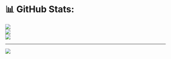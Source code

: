 # 📊 GitHub Stats:
![](https://github-readme-stats.vercel.app/api?username=Duy-Thong&theme=dark&hide_border=false&include_all_commits=false&count_private=false)<br/>
![](https://github-readme-streak-stats.herokuapp.com/?user=Duy-Thong&theme=dark&hide_border=false)<br/>
![](https://github-readme-stats.vercel.app/api/top-langs/?username=Duy-Thong&theme=dark&hide_border=false&include_all_commits=false&count_private=false&layout=compact)

---
[![](https://visitcount.itsvg.in/api?id=Duy-Thong&icon=0&color=0)](https://visitcount.itsvg.in)

<!-- Proudly created with GPRM ( https://gprm.itsvg.in ) -->
